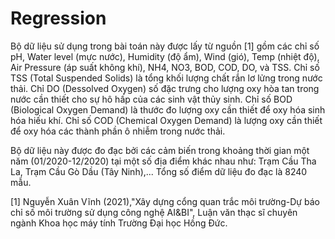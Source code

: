 # Regression

Bộ dữ liệu sử dụng trong bài toán này được lấy từ nguồn [1] gồm các chỉ số pH, Water level (mực nước), Humidity (độ ẩm), Wind (gió), Temp (nhiệt độ), Air Pressure (áp suất không khí), NH4, NO3, BOD, COD, DO, và TSS. Chỉ số TSS (Total Suspended Solids) là tổng khối lượng chất rắn lơ lửng trong nước thải. Chỉ DO (Dessolved Oxygen) số đặc trưng cho lượng oxy hòa tan trong nước cần thiết cho sự hô hấp của các sinh vật thủy sinh. Chỉ số BOD (Biological Oxygen Demand) là thước đo lượng oxy cần thiết để oxy hóa sinh hóa hiếu khí. Chỉ số COD (Chemical Oxygen Demand) là lượng oxy cần thiết để oxy hóa các thành phần ô nhiễm trong nước thải. 

Bộ dữ liệu này được đo đạc bởi các cảm biến trong khoảng thời gian một năm (01/2020-12/2020) tại một số địa điểm khác nhau như: Trạm Cầu Tha La, Trạm  Cầu  Gò  Dầu (Tây Ninh),... Tổng số điểm dữ liệu đo đạc là 8240 mẫu. 


[1] Nguyễn Xuân Vĩnh (2021),"Xây dựng cổng  quan trắc môi trường-Dự báo chỉ số môi trường sử dụng công nghệ AI&BI", Luận văn thạc sĩ chuyên ngành Khoa học máy tính Trường Đại học Hồng Đức.